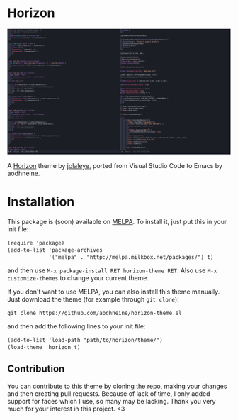 # Horizon
![such-an-awesome-theme](./screenshots/screenshot-2.png)

A [Horizon](https://horizontheme.netlify.com) theme by [jolaleye](https://github.com/jolaleye), ported from Visual Studio Code to Emacs by aodhneine.

# Installation
This package is (soon) available on [MELPA](https://melpa.org/). To install it, just put this in your init file:

``` emacs-lisp
(require 'package)
(add-to-list 'package-archives
             '("melpa" . "http://melpa.milkbox.net/packages/") t)
```
and then use `M-x package-install RET horizon-theme RET`. Also use `M-x customize-themes` to change your current theme.

If you don't want to use MELPA, you can also install this theme manually. Just download the theme (for example through `git clone`):

``` shell
git clone https://github.com/aodhneine/horizon-theme.el
```
and then add the following lines to your init file:

``` emacs-lisp
(add-to-list 'load-path "path/to/horizon/theme/")
(load-theme 'horizon t)
```

## Contribution
You can contribute to this theme by cloning the repo, making your changes and then creating pull requests. Because of lack of time, I only added support for faces which I use, so many may be lacking. Thank you very much for your interest in this project. <3
